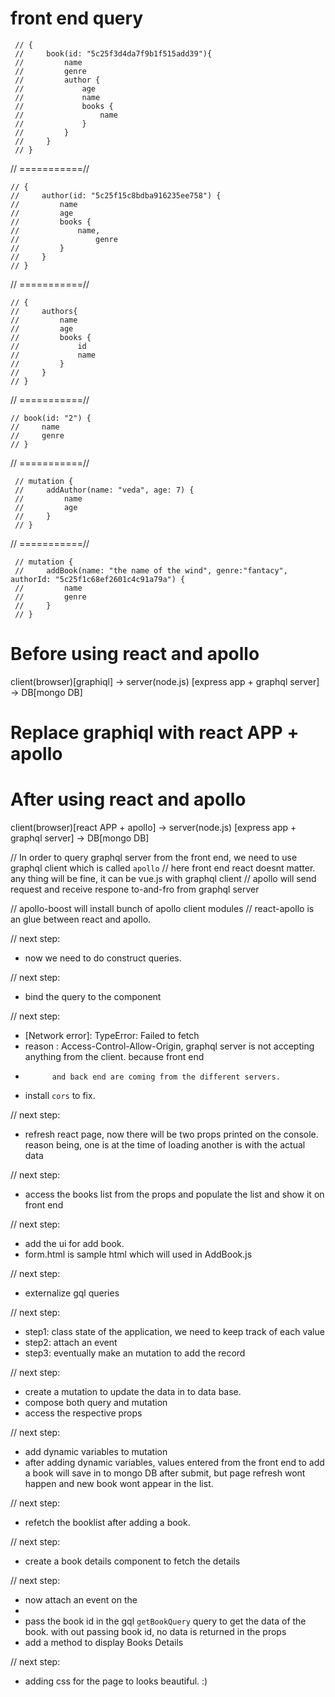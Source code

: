 
 # front end query

``` 
 // {
 //     book(id: "5c25f3d4da7f9b1f515add39"){
 //         name
 //         genre
 //         author {
 //             age
 //             name
 //             books {
 //                 name
 //             }
 //         }
 //     }
 // }
```
 // ===========//
 ```
 // {
 //     author(id: "5c25f15c8bdba916235ee758") {
 //         name
 //         age
 //         books {
 //             name,
 //                 genre
 //         }
 //     }
 // }
```
// ===========//
```
// {
//     authors{
//         name
//         age
//         books {
//             id
//             name
//         }
//     }
// }
```
// ===========//
```
// book(id: "2") {
//     name
//     genre
// }
```
// ===========//
```
 // mutation {
 //     addAuthor(name: "veda", age: 7) {
 //         name
 //         age
 //     }
 // }
```
// ===========//
```
 // mutation {
 //     addBook(name: "the name of the wind", genre:"fantacy", authorId: "5c25f1c68ef2601c4c91a79a") {
 //         name
 //         genre
 //     }
 // }
```

# Before using react and apollo
client(browser)[graphiql] -> server(node.js) [express app + graphql server] -> DB[mongo DB]

# Replace graphiql with react APP + apollo

# After using react and apollo
client(browser)[react APP + apollo] -> server(node.js) [express app + graphql server] -> DB[mongo DB]


// In order to query graphql server from the front end, we need to use graphql client which is called `apollo`
// here front end react doesnt matter. any thing will be fine, it can be vue.js with graphql client
// apollo will send request and receive respone to-and-fro from graphql server

// apollo-boost will install bunch of apollo client modules
// react-apollo is an glue between react and apollo.

// next step:
- now we need to do construct queries.

// next step:
- bind the query to the component

// next step:
- [Network error]: TypeError: Failed to fetch
- reason : Access-Control-Allow-Origin, graphql server is not accepting anything from the client. because front end
-           and back end are coming from the different servers.
- install `cors` to fix.

// next step:
- refresh react page, now there will be two props printed on the console. reason being, one is at the time of loading
    another is with the actual data

// next step:
- access the books list from the props and populate the list and show it on front end

// next step:
- add the ui for add book.
- form.html is sample html which will used in AddBook.js

// next step:
- externalize gql queries

// next step:
- step1: class state of the application, we need to keep track of each value
- step2: attach an event
- step3: eventually make an mutation to add the record

// next step:
- create a mutation to update the data in to data base.
- compose both query and mutation
- access the respective props

// next step:
- add dynamic variables to mutation
- after adding dynamic variables, values entered from the front end to add a book will save in to mongo DB after submit, but page refresh
    wont happen and new book wont appear in the list.

// next step:
- refetch the booklist after adding a book.

// next step:
- create a book details component to fetch the details

// next step:
- now attach an event on the <li>
- pass the book id in the gql `getBookQuery` query to get the data of the book. with out passing book id, no data is returned in the props
- add a method to display Books Details

// next step:
- adding css for the page to looks beautiful. :)

